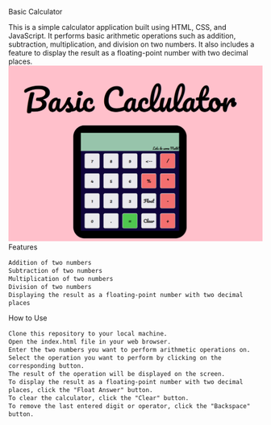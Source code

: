 
Basic Calculator

This is a simple calculator application built using HTML, CSS, and JavaScript. It performs basic arithmetic operations such as addition, subtraction, multiplication, and division on two numbers. It also includes a feature to display the result as a floating-point number with two decimal places.
![Calculator Image](./CalculatorUi.png)
Features

    Addition of two numbers
    Subtraction of two numbers
    Multiplication of two numbers
    Division of two numbers
    Displaying the result as a floating-point number with two decimal places

How to Use

    Clone this repository to your local machine.
    Open the index.html file in your web browser.
    Enter the two numbers you want to perform arithmetic operations on.
    Select the operation you want to perform by clicking on the corresponding button.
    The result of the operation will be displayed on the screen.
    To display the result as a floating-point number with two decimal places, click the "Float Answer" button.
    To clear the calculator, click the "Clear" button.
    To remove the last entered digit or operator, click the "Backspace" button.

